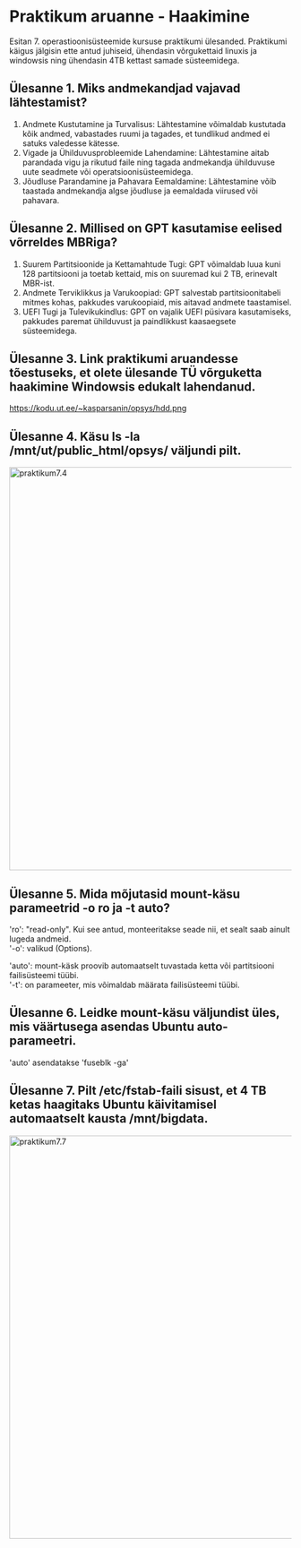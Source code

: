# Praktikum  aruanne - Haakimine

Esitan 7. operastioonisüsteemide kursuse praktikumi ülesanded. Praktikumi käigus jälgisin ette antud juhiseid, ühendasin võrgukettaid linuxis ja windowsis ning ühendasin 4TB kettast samade süsteemidega.

## Ülesanne 1. Miks andmekandjad vajavad lähtestamist?

1. Andmete Kustutamine ja Turvalisus: Lähtestamine võimaldab kustutada kõik andmed, vabastades ruumi ja tagades, et tundlikud andmed ei satuks valedesse kätesse.
2. Vigade ja Ühilduvusprobleemide Lahendamine: Lähtestamine aitab parandada vigu ja rikutud faile ning tagada andmekandja ühilduvuse uute seadmete või operatsioonisüsteemidega.
3. Jõudluse Parandamine ja Pahavara Eemaldamine: Lähtestamine võib taastada andmekandja algse jõudluse ja eemaldada viirused või pahavara.


## Ülesanne 2. Millised on GPT kasutamise eelised võrreldes MBRiga?

1. Suurem Partitsioonide ja Kettamahtude Tugi: GPT võimaldab luua kuni 128 partitsiooni ja toetab kettaid, mis on suuremad kui 2 TB, erinevalt MBR-ist.
2. Andmete Terviklikkus ja Varukoopiad: GPT salvestab partitsioonitabeli mitmes kohas, pakkudes varukoopiaid, mis aitavad andmete taastamisel.
3. UEFI Tugi ja Tulevikukindlus: GPT on vajalik UEFI püsivara kasutamiseks, pakkudes paremat ühilduvust ja paindlikkust kaasaegsete süsteemidega.


## Ülesanne 3. Link praktikumi aruandesse tõestuseks, et olete ülesande TÜ võrguketta haakimine Windowsis edukalt lahendanud.
https://kodu.ut.ee/~kasparsanin/opsys/hdd.png

## Ülesanne 4. Käsu ls -la /mnt/ut/public_html/opsys/ väljundi pilt.
<img width="720" alt="praktikum7.4" src="https://github.com/user-attachments/assets/43811694-722d-477c-85f0-8be4e9820965">

## Ülesanne 5. Mida mõjutasid mount-käsu parameetrid -o ro ja -t auto?

'ro': "read-only". Kui see antud, monteeritakse seade nii, et sealt saab ainult lugeda andmeid. \
'-o': valikud (Options).

'auto': mount-käsk proovib automaatselt tuvastada ketta või partitsiooni failisüsteemi tüübi. \
'-t': on parameeter, mis võimaldab määrata failisüsteemi tüübi.

## Ülesanne 6. Leidke mount-käsu väljundist üles, mis väärtusega asendas Ubuntu auto-parameetri.

'auto' asendatakse 'fuseblk -ga'

## Ülesanne 7. Pilt /etc/fstab-faili sisust, et 4 TB ketas haagitaks Ubuntu käivitamisel automaatselt kausta /mnt/bigdata.
<img width="720" alt="praktikum7.7" src="https://github.com/user-attachments/assets/2c57415a-efbf-4d66-921a-ab321c8ff110">


